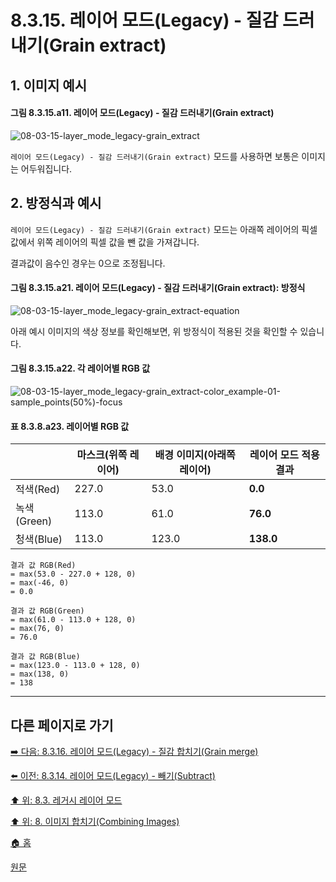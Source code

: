 # 8.3.15. 레이어 모드(Legacy) - 질감 드러내기(Grain extract)

## 1. 이미지 예시

#### 그림 8.3.15.a11. 레이어 모드(Legacy) - 질감 드러내기(Grain extract)
![08-03-15-layer_mode_legacy-grain_extract](https://github.com/wonder13662/gimp/assets/15767104/961b7562-a7ad-45d1-8c1b-0a1386f2c36c)

`레이어 모드(Legacy) - 질감 드러내기(Grain extract)` 모드를 사용하면 보통은 이미지는 어두워집니다. 

## 2. 방정식과 예시
`레이어 모드(Legacy) - 질감 드러내기(Grain extract)` 모드는 아래쪽 레이어의 픽셀 값에서 위쪽 레이어의 픽셀 값을 뺀 값을 가져갑니다.

결과값이 음수인 경우는 0으로 조정됩니다.

#### 그림 8.3.15.a21. 레이어 모드(Legacy) - 질감 드러내기(Grain extract): 방정식
![08-03-15-layer_mode_legacy-grain_extract-equation](https://github.com/wonder13662/gimp/assets/15767104/a689a84f-7e71-4014-b60b-4a5131cccf0e)

아래 예시 이미지의 색상 정보를 확인해보면, 위 방정식이 적용된 것을 확인할 수 있습니다.

#### 그림 8.3.15.a22. 각 레이어별 RGB 값
![08-03-15-layer_mode_legacy-grain_extract-color_example-01-sample_points(50%)-focus](https://github.com/wonder13662/gimp/assets/15767104/5dfd2725-fb24-4d12-bbd3-44efcda1aa1e)

#### 표 8.3.8.a23. 레이어별 RGB 값

||마스크(위쪽 레이어)|배경 이미지(아래쪽 레이어)|레이어 모드 적용 결과|
|---|---|---|---|
|적색(Red)|227.0|53.0|**0.0**|
|녹색(Green)|113.0|61.0|**76.0**|
|청색(Blue)|113.0|123.0|**138.0**|

```
결과 값 RGB(Red)
= max(53.0 - 227.0 + 128, 0)
= max(-46, 0)
= 0.0

결과 값 RGB(Green)
= max(61.0 - 113.0 + 128, 0)
= max(76, 0)
= 76.0

결과 값 RGB(Blue)
= max(123.0 - 113.0 + 128, 0)
= max(138, 0)
= 138
```

***

## 다른 페이지로 가기
[➡️ 다음: 8.3.16. 레이어 모드(Legacy) - 질감 합치기(Grain merge)](./08-03-16-inversion_layer_mode-grain_merge.md)

[⬅️ 이전: 8.3.14. 레이어 모드(Legacy) - 빼기(Subtract)](./08-03-14-inversion_layer_mode-subtract.md)

[⬆️ 위: 8.3. 레거시 레이어 모드](./08-03-00-legacy-layer-modes.md)

[⬆️ 위: 8. 이미지 합치기(Combining Images)](./08-00-combining-images.md)

[🏠 홈](./00-home.md)

[원문](https://docs.gimp.org/2.10/ko/gimp-concepts-layer-modes-legacy.html)